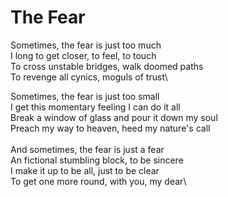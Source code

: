 # The Fear

Sometimes, the fear is just too much\
I long to get closer, to feel, to touch\
To cross unstable bridges, walk doomed paths\
To revenge all cynics, moguls of trust\

Sometimes, the fear is just too small\
I get this momentary feeling I can do it all\
Break a window of glass and pour it down my soul\
Preach my way to heaven, heed my nature's call\
\
And sometimes, the fear is just a fear\
An fictional stumbling block, to be sincere\
I make it up to be all, just to be clear\
To get one more round, with you, my dear\
